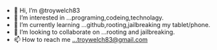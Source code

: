 - 👋 Hi, I’m @troywelch83
- 👀 I’m interested in ...programing,codeing,technolagy.
- 🌱 I’m currently learning ...github,rooting,jailbreaking my tablet/phone.
- 💞️ I’m looking to collaborate on ...rooting and jailbreaking.
- 📫 How to reach me ...troywelch83@gmail.com

<!---
troywelch83/troywelch83 is a ✨ special ✨ repository because its `README.md` (this file) appears on your GitHub profile.
You can click the Preview link to take a look at your changes.
--->
